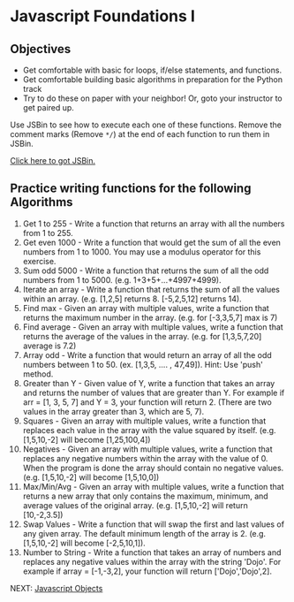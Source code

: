 # Javascript Foundations I

## Objectives

* Get comfortable with basic for loops, if/else statements, and functions.
* Get comfortable building basic algorithms in preparation for the Python track
* Try to do these on paper with your neighbor! Or, goto your instructor to get paired up.

Use JSBin to see how to execute each one of these functions. Remove the comment marks (Remove `*/`) at the end of each function to run them in JSBin.

[Click here to got JSBin.](https://jsbin.com/casegoy/edit?js,console)

## Practice writing functions for the following Algorithms

1. Get 1 to 255 - Write a function that returns an array with all the numbers from 1 to 255.
2. Get even 1000 - Write a function that would get the sum of all the even numbers from 1 to 1000.  You may use a modulus operator for this exercise.
3. Sum odd 5000 - Write a function that returns the sum of all the odd numbers from 1 to 5000. (e.g. 1+3+5+...+4997+4999).
4. Iterate an array - Write a function that returns the sum of all the values within an array. (e.g. [1,2,5] returns 8. [-5,2,5,12] returns 14).
5. Find max - Given an array with multiple values, write a function that returns the maximum number in the array. (e.g. for [-3,3,5,7] max is 7)
6. Find average - Given an array with multiple values, write a function that returns the average of the values in the array. (e.g. for [1,3,5,7,20] average is 7.2)
7. Array odd - Write a function that would return an array of all the odd numbers between 1 to 50. (ex. [1,3,5, .... , 47,49]). Hint: Use 'push' method.
8. Greater than Y - Given value of Y, write a function that takes an array and returns the number of values that are greater than Y. For example if arr = [1, 3, 5, 7] and Y = 3, your function will return 2. (There are two values in the array greater than 3, which are 5, 7).
9. Squares - Given an array with multiple values, write a function that replaces each value in the array with the value squared by itself. (e.g. [1,5,10,-2] will become [1,25,100,4])
10. Negatives - Given an array with multiple values, write a function that replaces any negative numbers within the array with the value of 0. When the program is done the array should contain no negative values. (e.g. [1,5,10,-2] will become [1,5,10,0])
11. Max/Min/Avg - Given an array with multiple values, write a function that returns a new array that only contains the maximum, minimum, and average values of the original array. (e.g. [1,5,10,-2] will return [10,-2,3.5])
12. Swap Values - Write a function that will swap the first and last values of any given array. The default minimum length of the array is 2. (e.g. [1,5,10,-2] will become [-2,5,10,1]).
13. Number to String - Write a function that takes an array of numbers and replaces any negative values within the array with the string 'Dojo'. For example if array = [-1,-3,2], your function will return ['Dojo','Dojo',2].

NEXT: [Javascript Objects](./javascript_objects.md)
